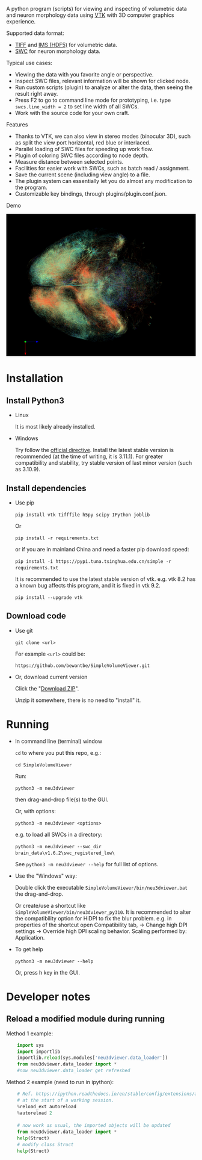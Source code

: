 A python program (scripts) for viewing and inspecting of volumetric data and neuron morphology data using [VTK](https://vtk.org/) with 3D computer graphics experience.

Supported data format:

* [TIFF](https://docs.openmicroscopy.org/ome-model/6.1.1/ome-tiff/) and [IMS (HDF5)](https://imaris.oxinst.com/support/imaris-file-format) for volumetric data.
* [SWC](http://www.neuronland.org/NLMorphologyConverter/MorphologyFormats/SWC/Spec.html) for neuron morphology data.

Typical use cases:

* Viewing the data with you favorite angle or perspective.
* Inspect SWC files, relevant information will be shown for clicked node.
* Run custom scripts (plugin) to analyze or alter the data, then seeing the result right away.
* Press F2 to go to command line mode for prototyping, i.e. type `swcs.line_width = 2` to set line width of all SWCs.
* Work with the source code for your own craft.

Features

* Thanks to VTK, we can also view in stereo modes (binocular 3D), such as split the view port horizontal, red blue or interlaced.
* Parallel loading of SWC files for speeding up work flow.
* Plugin of coloring SWC files according to node depth.
* Measure distance between selected points.
* Facilities for easier work with SWCs, such as batch read / assignment.
* Save the current scene (including view angle) to a file.
* The plugin system can essentially let you do almost any modification to the program.
* Customizable key bindings, through plugins/plugin.conf.json.

Demo

![Rendering Mouselight data](/examples/screenshot_mouse_light.png)


# Installation

## Install Python3

* Linux

    It is most likely already installed.

* Windows

    Try follow the [official directive](https://www.python.org/downloads/windows/). Install the latest stable version is recommended (at the time of writing, it is 3.11.1). For greater compatibility and stability, try stable version of last minor version (such as 3.10.9).

## Install dependencies

* Use pip

    `pip install vtk tifffile h5py scipy IPython joblib`

    Or

    `pip install -r requirements.txt`

    or if you are in mainland China and need a faster pip download speed:

    `pip install -i https://pypi.tuna.tsinghua.edu.cn/simple -r requirements.txt`

    It is recommended to use the latest stable version of vtk. e.g. vtk 8.2 has a known bug affects this program, and it is fixed in vtk 9.2.

    `pip install --upgrade vtk`

## Download code

* Use git

    `git clone <url>`

    For example `<url>` could be:

      https://github.com/bewantbe/SimpleVolumeViewer.git

* Or, download current version

    Click the "[Download ZIP](https://github.com/bewantbe/SimpleVolumeViewer/archive/refs/heads/main.zip)".

    Unzip it somewhere, there is no need to "install" it.

# Running

* In command line (terminal) window

    `cd` to where you put this repo, e.g.:

    `cd SimpleVolumeViewer`
    
    Run:

    `python3 -m neu3dviewer`

    then drag-and-drop file(s) to the GUI.
    
    Or, with options:

    `python3 -m neu3dviewer <options>`
    
    e.g. to load all SWCs in a directory:

    `python3 -m neu3dviewer --swc_dir brain_data\v1.6.2\swc_registered_low\`

    See `python3 -m neu3dviewer --help` for full list of options.

* Use the "Windows" way:

  Double click the executable `SimpleVolumeViewer/bin/neu3dviewer.bat` the drag-and-drop.

  Or create/use a shortcut like `SimpleVolumeViewer/bin/neu3dviewer_py310`. It is recommended to alter the compatibility option for HiDPI to fix the blur problem.
  e.g. in properties of the shortcut open Compatibility tab, -> Change high DPI settings -> Override high DPI scaling behavior. Scaling performed by: Application.

* To get help

    `python3 -m neu3dviewer --help`

    Or, press h key in the GUI.

# Developer notes

## Reload a modified module during running

Method 1 example:

```python
    import sys
    import importlib
    importlib.reload(sys.modules['neu3dviewer.data_loader'])
    from neu3dviewer.data_loader import *
    #now neu3dviewer.data_loader get refreshed
```

Method 2 example (need to run in ipython):

```python
    # Ref. https://ipython.readthedocs.io/en/stable/config/extensions/autoreload.html
    # at the start of a working session.
    %reload_ext autoreload
    %autoreload 2

    # now work as usual, the imported objects will be updated
    from neu3dviewer.data_loader import *
    help(Struct)
    # modify class Struct
    help(Struct)
```

